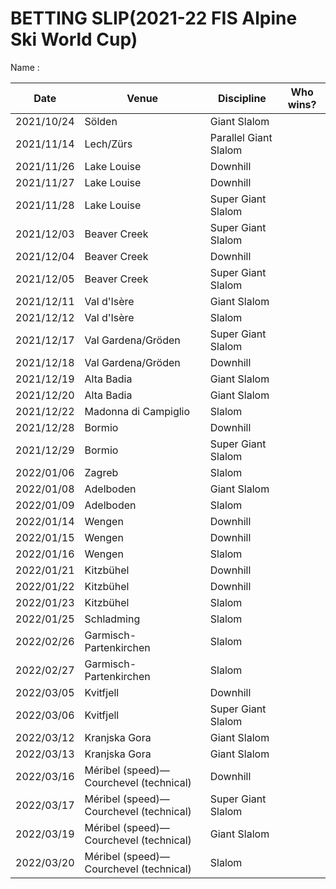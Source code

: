 # BETTING SLIP(2021-22 FIS Alpine Ski World Cup)

Name :

Date         | Venue                                    | Discipline                | Who wins?
------------ | ---------------------------------------- | ------------------------- | ------------ 
2021/10/24   | Sölden                                   | Giant Slalom              | 
2021/11/14   | Lech/Zürs                                | Parallel Giant Slalom     | 
2021/11/26   | Lake Louise                              | Downhill                  | 
2021/11/27   | Lake Louise                              | Downhill                  | 
2021/11/28   | Lake Louise                              | Super Giant Slalom        | 
2021/12/03   | Beaver Creek                             | Super Giant Slalom        | 
2021/12/04   | Beaver Creek                             | Downhill                  | 
2021/12/05   | Beaver Creek                             | Super Giant Slalom        | 
2021/12/11   | Val d'Isère                              | Giant Slalom              | 
2021/12/12   | Val d'Isère                              | Slalom                    | 
2021/12/17   | Val Gardena/Gröden                       | Super Giant Slalom        | 
2021/12/18   | Val Gardena/Gröden                       | Downhill                  | 
2021/12/19   | Alta Badia                               | Giant Slalom              | 
2021/12/20   | Alta Badia                               | Giant Slalom              | 
2021/12/22   | Madonna di Campiglio                     | Slalom                    | 
2021/12/28   | Bormio                                   | Downhill                  | 
2021/12/29   | Bormio                                   | Super Giant Slalom        | 
2022/01/06   | Zagreb                                   | Slalom                    | 
2022/01/08   | Adelboden                                | Giant Slalom              | 
2022/01/09   | Adelboden                                | Slalom                    | 
2022/01/14   | Wengen                                   | Downhill                  | 
2022/01/15   | Wengen                                   | Downhill                  | 
2022/01/16   | Wengen                                   | Slalom                    | 
2022/01/21   | Kitzbühel                                | Downhill                  | 
2022/01/22   | Kitzbühel                                | Downhill                  | 
2022/01/23   | Kitzbühel                                | Slalom                    | 
2022/01/25   | Schladming                               | Slalom                    | 
2022/02/26   | Garmisch-Partenkirchen                   | Slalom                    | 
2022/02/27   | Garmisch-Partenkirchen                   | Slalom                    | 
2022/03/05   | Kvitfjell                                | Downhill                  | 
2022/03/06   | Kvitfjell                                | Super Giant Slalom        | 
2022/03/12   | Kranjska Gora                            | Giant Slalom              | 
2022/03/13   | Kranjska Gora                            | Giant Slalom              | 
2022/03/16   | Méribel (speed)— Courchevel (technical)  | Downhill                  | 
2022/03/17   | Méribel (speed)— Courchevel (technical)  | Super Giant Slalom        | 
2022/03/19   | Méribel (speed)— Courchevel (technical)  | Giant Slalom              | 
2022/03/20   | Méribel (speed)— Courchevel (technical)  | Slalom                    | 
